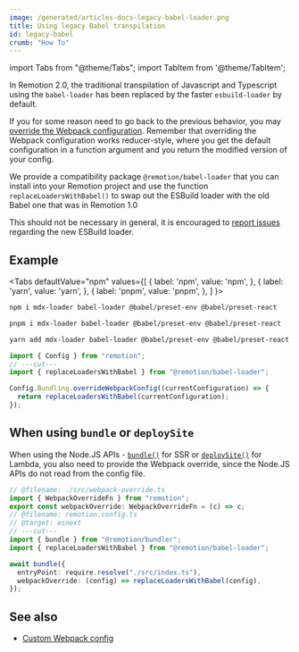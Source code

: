 ```yaml
---
image: /generated/articles-docs-legacy-babel-loader.png
title: Using legacy Babel transpilation
id: legacy-babel
crumb: "How To"
---
```


import Tabs from "@theme/Tabs";
import TabItem from '@theme/TabItem';

In Remotion 2.0, the traditional transpilation of Javascript and Typescript using the `babel-loader` has been replaced by the faster `esbuild-loader` by default.

If you for some reason need to go back to the previous behavior, you may [override the Webpack configuration](/docs/webpack). Remember that overriding the Webpack configuration works reducer-style, where you get the default configuration in a function argument and you return the modified version of your config.

We provide a compatibility package `@remotion/babel-loader` that you can install into your Remotion project and use the function `replaceLoadersWithBabel()` to swap out the ESBuild loader with the old Babel one that was in Remotion 1.0

This should not be necessary in general, it is encouraged to [report issues](https://github.com/remotion-dev/remotion/issues/new) regarding the new ESBuild loader.

## Example

<Tabs
defaultValue="npm"
values={[
{ label: 'npm', value: 'npm', },
{ label: 'yarn', value: 'yarn', },
{ label: 'pnpm', value: 'pnpm', },
]
}>
<TabItem value="npm">

```bash
npm i mdx-loader babel-loader @babel/preset-env @babel/preset-react
```

  </TabItem>
  <TabItem value="pnpm">

```bash
pnpm i mdx-loader babel-loader @babel/preset-env @babel/preset-react
```

  </TabItem>

  <TabItem value="yarn">

```bash
yarn add mdx-loader babel-loader @babel/preset-env @babel/preset-react
```

  </TabItem>
</Tabs>

```ts twoslash title="remotion.config.ts"
import { Config } from "remotion";
// ---cut---
import { replaceLoadersWithBabel } from "@remotion/babel-loader";

Config.Bundling.overrideWebpackConfig((currentConfiguration) => {
  return replaceLoadersWithBabel(currentConfiguration);
});
```

## When using `bundle` or `deploySite`

When using the Node.JS APIs - [`bundle()`](/docs/bundle) for SSR or [`deploySite()`](/docs/lambda/deploysite) for Lambda, you also need to provide the Webpack override, since the Node.JS APIs do not read from the config file.

```ts twoslash title="my-script.js"
// @filename: ./src/webpack-override.ts
import { WebpackOverrideFn } from "remotion";
export const webpackOverride: WebpackOverrideFn = (c) => c;
// @filename: remotion.config.ts
// @target: esnext
// ---cut---
import { bundle } from "@remotion/bundler";
import { replaceLoadersWithBabel } from "@remotion/babel-loader";

await bundle({
  entryPoint: require.resolve("./src/index.ts"),
  webpackOverride: (config) => replaceLoadersWithBabel(config),
});
```

## See also

- [Custom Webpack config](/docs/webpack)
